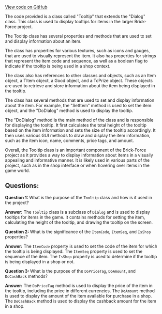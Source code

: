 [View code on GitHub](https://github.com/TieHaxJan/Brick-Force/Assembly-CSharp\Tooltip.cs)

The code provided is a class called "Tooltip" that extends the "Dialog" class. This class is used to display tooltips for items in the larger Brick-Force project. 

The Tooltip class has several properties and methods that are used to set and display information about an item. 

The class has properties for various textures, such as icons and gauges, that are used to visually represent the item. It also has properties for strings that represent the item code and sequence, as well as a boolean flag to indicate if the tooltip is being used in a shop context. 

The class also has references to other classes and objects, such as an Item object, a TItem object, a Good object, and a TcPrize object. These objects are used to retrieve and store information about the item being displayed in the tooltip. 

The class has several methods that are used to set and display information about the item. For example, the "SetItem" method is used to set the item object, and the "DoDialog" method is used to display the tooltip. 

The "DoDialog" method is the main method of the class and is responsible for displaying the tooltip. It first calculates the total height of the tooltip based on the item information and sets the size of the tooltip accordingly. It then uses various GUI methods to draw and display the item information, such as the item icon, name, comments, price tags, and amount. 

Overall, the Tooltip class is an important component of the Brick-Force project as it provides a way to display information about items in a visually appealing and informative manner. It is likely used in various parts of the project, such as in the shop interface or when hovering over items in the game world.
## Questions: 
 **Question 1:** What is the purpose of the `Tooltip` class and how is it used in the project?
    
**Answer:** The `Tooltip` class is a subclass of `Dialog` and is used to display tooltips for items in the game. It contains methods for setting the item, calculating the height of the tooltip, and drawing the tooltip on the screen.

**Question 2:** What is the significance of the `ItemCode`, `ItemSeq`, and `IsShop` properties?
    
**Answer:** The `ItemCode` property is used to set the code of the item for which the tooltip is being displayed. The `ItemSeq` property is used to set the sequence of the item. The `IsShop` property is used to determine if the tooltip is being displayed in a shop or not.

**Question 3:** What is the purpose of the `DoPriceTag`, `DoAmount`, and `DoCashBack` methods?
    
**Answer:** The `DoPriceTag` method is used to display the price of the item in the tooltip, including the price in different currencies. The `DoAmount` method is used to display the amount of the item available for purchase in a shop. The `DoCashBack` method is used to display the cashback amount for the item in a shop.